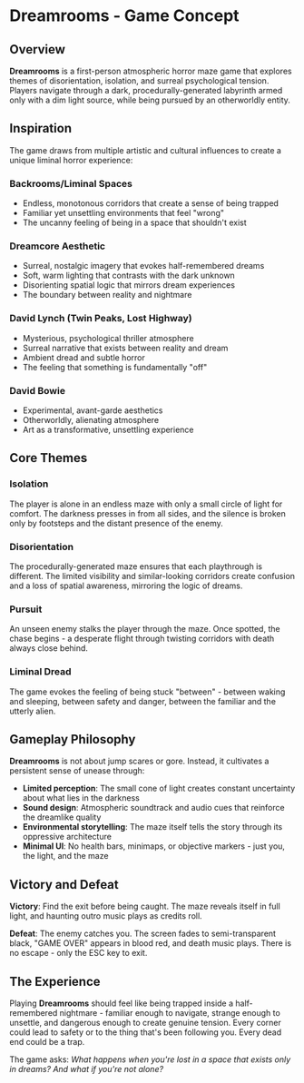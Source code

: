 # Dreamrooms - Game Concept

## Overview
**Dreamrooms** is a first-person atmospheric horror maze game that explores themes of disorientation, isolation, and surreal psychological tension. Players navigate through a dark, procedurally-generated labyrinth armed only with a dim light source, while being pursued by an otherworldly entity.

## Inspiration

The game draws from multiple artistic and cultural influences to create a unique liminal horror experience:

### **Backrooms/Liminal Spaces**
- Endless, monotonous corridors that create a sense of being trapped
- Familiar yet unsettling environments that feel "wrong"
- The uncanny feeling of being in a space that shouldn't exist

### **Dreamcore Aesthetic**
- Surreal, nostalgic imagery that evokes half-remembered dreams
- Soft, warm lighting that contrasts with the dark unknown
- Disorienting spatial logic that mirrors dream experiences
- The boundary between reality and nightmare

### **David Lynch (Twin Peaks, Lost Highway)**
- Mysterious, psychological thriller atmosphere
- Surreal narrative that exists between reality and dream
- Ambient dread and subtle horror
- The feeling that something is fundamentally "off"

### **David Bowie**
- Experimental, avant-garde aesthetics
- Otherworldly, alienating atmosphere
- Art as a transformative, unsettling experience

## Core Themes

### **Isolation**
The player is alone in an endless maze with only a small circle of light for comfort. The darkness presses in from all sides, and the silence is broken only by footsteps and the distant presence of the enemy.

### **Disorientation**
The procedurally-generated maze ensures that each playthrough is different. The limited visibility and similar-looking corridors create confusion and a loss of spatial awareness, mirroring the logic of dreams.

### **Pursuit**
An unseen enemy stalks the player through the maze. Once spotted, the chase begins - a desperate flight through twisting corridors with death always close behind.

### **Liminal Dread**
The game evokes the feeling of being stuck "between" - between waking and sleeping, between safety and danger, between the familiar and the utterly alien.

## Gameplay Philosophy

**Dreamrooms** is not about jump scares or gore. Instead, it cultivates a persistent sense of unease through:

- **Limited perception**: The small cone of light creates constant uncertainty about what lies in the darkness
- **Sound design**: Atmospheric soundtrack and audio cues that reinforce the dreamlike quality
- **Environmental storytelling**: The maze itself tells the story through its oppressive architecture
- **Minimal UI**: No health bars, minimaps, or objective markers - just you, the light, and the maze

## Victory and Defeat

**Victory**: Find the exit before being caught. The maze reveals itself in full light, and haunting outro music plays as credits roll.

**Defeat**: The enemy catches you. The screen fades to semi-transparent black, "GAME OVER" appears in blood red, and death music plays. There is no escape - only the ESC key to exit.

## The Experience

Playing **Dreamrooms** should feel like being trapped inside a half-remembered nightmare - familiar enough to navigate, strange enough to unsettle, and dangerous enough to create genuine tension. Every corner could lead to safety or to the thing that's been following you. Every dead end could be a trap.

The game asks: *What happens when you're lost in a space that exists only in dreams? And what if you're not alone?*
